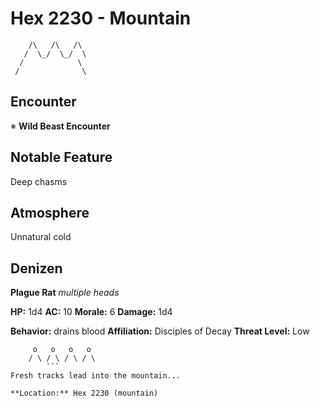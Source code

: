 # Hex 2230 - Mountain
```
    /\   /\   /\
   /  \_/  \_/  \
  /            \
 /              \
```

## Encounter

※ **Wild Beast Encounter**

## Notable Feature

Deep chasms

## Atmosphere

Unnatural cold

## Denizen

**Plague Rat**
*multiple heads*

**HP:** 1d4 **AC:** 10 **Morale:** 6
**Damage:** 1d4

**Behavior:** drains blood
**Affiliation:** Disciples of Decay
**Threat Level:** Low

```
     o   o   o   o
    / \ / \ / \ / \
        ```
Fresh tracks lead into the mountain...

**Location:** Hex 2230 (mountain)
